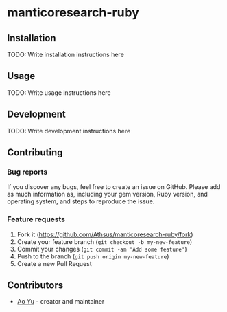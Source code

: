 # manticoresearch-ruby

## Installation

TODO: Write installation instructions here

## Usage

TODO: Write usage instructions here

## Development

TODO: Write development instructions here

## Contributing

### Bug reports

If you discover any bugs, feel free to create an issue on GitHub. Please add as much information as, including your gem version, Ruby version, and operating system, and steps to reproduce the issue.

### Feature requests
1. Fork it (<https://github.com/Athsus/manticoresearch-ruby/fork>)
2. Create your feature branch (`git checkout -b my-new-feature`)
3. Commit your changes (`git commit -am 'Add some feature'`)
4. Push to the branch (`git push origin my-new-feature`)
5. Create a new Pull Request

## Contributors

- [Ao Yu](https://github.com/Athsus) - creator and maintainer
